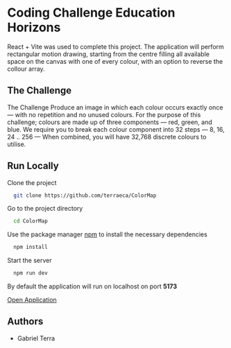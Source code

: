 # Coding Challenge Education Horizons


React + Vite was used to complete this project. The application will perform rectangular motion drawing, starting from the centre filling all available space on the canvas with one of every colour, with an option to reverse the collour array. 

## The Challenge

The Challenge
Produce an image in which each colour occurs exactly once — with no repetition and no unused colours.
For the purpose of this challenge; colours are made up of three components — red,
green, and blue. We require you to break each colour component into 32 steps — 8,
16, 24 .. 256 — When combined, you will have 32,768 discrete colours to
utilise.

## Run Locally

Clone the project

```bash
  git clone https://github.com/terraeca/ColorMap
```

Go to the project directory

```bash
  cd ColorMap
```

Use the package manager [npm](https://docs.npmjs.com/cli/v8/commands/npm-install) to install the necessary dependencies


```bash
  npm install
```

Start the server

```bash
  npm run dev
```

By default the application will run on localhost on port **5173**

[Open Application](http://localhost:5173/)

## Authors

- Gabriel Terra

